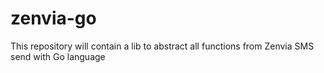 # zenvia-go

This repository will contain a lib to abstract all functions from Zenvia SMS send with Go language
